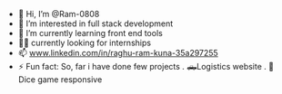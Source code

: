 - 👋 Hi, I’m @Ram-0808
- 👀 I’m interested in full stack development 
- 🌱 I’m currently learning front end tools
- 👨‍💻 currently looking for internships 
- 📫 www.linkedin.com/in/raghu-ram-kuna-35a297255
- ⚡ Fun fact: So, far i have done few projects
               . 🛻Logistics website
               . 🎲 Dice game responsive 

<!---
Ram-0808/Ram-0808 is a ✨ special ✨ repository because its `README.md` (this file) appears on your GitHub profile.
You can click the Preview link to take a look at your changes.
--->
